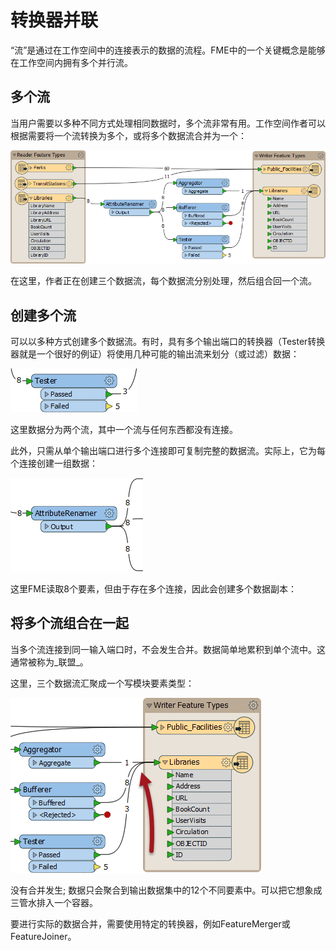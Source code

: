 # 转换器并联

“流”是通过在工作空间中的连接表示的数据的流程。FME中的一个关键概念是能够在工作空间内拥有多个并行流。

## 多个流

当用户需要以多种不同方式处理相同数据时，多个流非常有用。工作空间作者可以根据需要将一个流转换为多个，或将多个数据流合并为一个：

[![](../../.gitbook/assets/img2.030.multiplestreams.png)](https://github.com/safesoftware/FMETraining/blob/Desktop-Basic-2018/DesktopBasic2Transformation/Images/Img2.030.MultipleStreams.png)

在这里，作者正在创建三个数据流，每个数据流分别处理，然后组合回一个流。

## 创建多个流

可以以多种方式创建多个数据流。有时，具有多个输出端口的转换器（Tester转换器就是一个很好的例证）将使用几种可能的输出流来划分（或过滤）数据：

[![](../../.gitbook/assets/img2.031.multiportsplit.png)](https://github.com/safesoftware/FMETraining/blob/Desktop-Basic-2018/DesktopBasic2Transformation/Images/Img2.031.MultiPortSplit.png)

这里数据分为两个流，其中一个流与任何东西都没有连接。

此外，只需从单个输出端口进行多个连接即可复制完整的数据流。实际上，它为每个连接创建一组数据：

[![](../../.gitbook/assets/img2.032.duplicatedstreams.png)](https://github.com/safesoftware/FMETraining/blob/Desktop-Basic-2018/DesktopBasic2Transformation/Images/Img2.032.DuplicatedStreams.png)

这里FME读取8个要素，但由于存在多个连接，因此会创建多个数据副本：

## 将多个流组合在一起

当多个流连接到同一输入端口时，不会发生合并。数据简单地累积到单个流中。这通常被称为_联盟_。

这里，三个数据流汇聚成一个写模块要素类型：

[![](../../.gitbook/assets/img2.033.unionofstreams.png)](https://github.com/safesoftware/FMETraining/blob/Desktop-Basic-2018/DesktopBasic2Transformation/Images/Img2.033.UnionOfStreams.png)

没有合并发生; 数据只会聚合到输出数据集中的12个不同要素中。可以把它想象成三管水排入一个容器。

要进行实际的数据合并，需要使用特定的转换器，例如FeatureMerger或FeatureJoiner。

